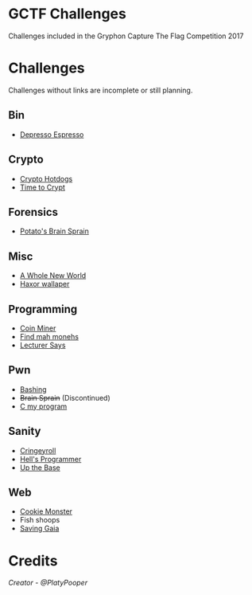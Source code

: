 # GCTF Challenges
Challenges included in the Gryphon Capture The Flag Competition 2017

# Challenges
Challenges without links are incomplete or still planning.

## Bin
- [Depresso Espresso](Depresso%20Espresso)

## Crypto
- [Crypto Hotdogs](Crypto%20Hotdogs)
- [Time to Crypt](Time%20to%20Crypt)

## Forensics
- [Potato's Brain Sprain](Potato's%20Brain%20Sprain)

## Misc
- [A Whole New World](A%20Whole%20New%20World)
- [Haxor wallaper](Haxor%20wallpaper)

## Programming
- [Coin Miner](Coin%20Miner)
- [Find mah monehs](Find%20mah%20monehs)
- [Lecturer Says](Lecturer%20Says)

## Pwn
- [Bashing](Bashing)
- ~~Brain Sprain~~ (Discontinued)
- [C my program](C%20my%20program)

## Sanity
- [Cringeyroll](Cringeyroll)
- [Hell's Programmer](Hell's%20Programmer)
- [Up the Base](Up%20the%20Base)

## Web
- [Cookie Monster](Cookie%20Monster)
- Fish shoops
- [Saving Gaia](Saving%20Gaia)

# Credits
<i>Creator - @PlatyPooper</i>
